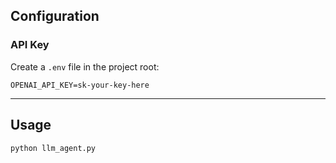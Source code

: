 
## Configuration

###  API Key
Create a `.env` file in the project root:
```
OPENAI_API_KEY=sk-your-key-here
```

---

##  Usage

```bash
python llm_agent.py
```